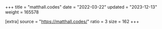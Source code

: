 +++
title = "matthall.codes"
date = "2022-03-22"
updated = "2023-12-13"
weight = 165578

[extra]
source = "https://matthall.codes/"
ratio = 3
size = 162
+++
